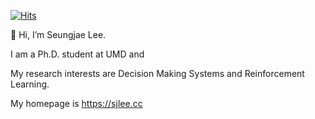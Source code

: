 [![Hits](https://hits.seeyoufarm.com/api/count/incr/badge.svg?url=https%3A%2F%2Fgithub.com%2FjayLEE0301&count_bg=%2379C83D&title_bg=%23555555&icon=&icon_color=%23E7E7E7&title=Github&edge_flat=false)](https://hits.seeyoufarm.com)

👋 Hi, I’m Seungjae Lee. 


I am a Ph.D. student at UMD and


My research interests are Decision Making Systems and Reinforcement Learning.

My homepage is https://sjlee.cc
